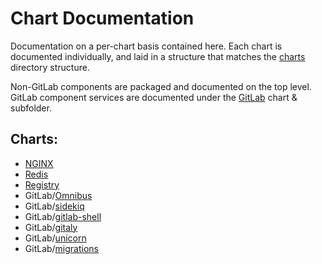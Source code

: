 # Chart Documentation

Documentation on a per-chart basis contained here. Each chart is documented individually, and laid in a structure that matches the
[charts](../../charts/) directory structure.

Non-GitLab components are packaged and documented on the top level. GitLab component services are documented under the [GitLab](gitlab/) chart & subfolder.

## Charts:
- [NGINX](nginx/README.md)
- [Redis](redis/README.md)
- [Registry](registry/README.md)
- GitLab/[Omnibus](gitlab/omnibus/README.md)
- GitLab/[sidekiq](gitlab/sidekiq/README.md)
- GitLab/[gitlab-shell](gitlab/gitlab-shell/README.md)
- GitLab/[gitaly](gitlab/gitaly/README.md)
- GitLab/[unicorn](gitlab/unicorn/README.md)
- GitLab/[migrations](gitlab/migrations/README.md)
